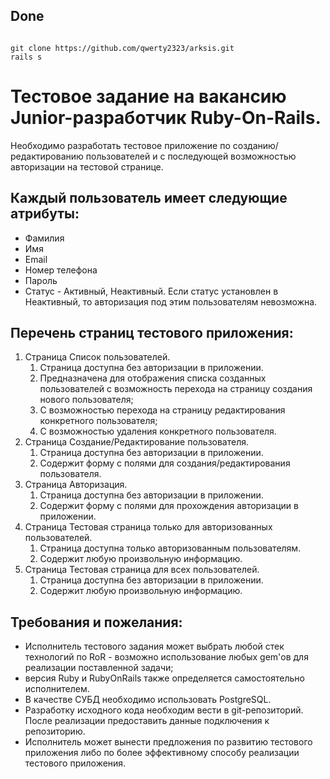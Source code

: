 ## Done


```

git clone https://github.com/qwerty2323/arksis.git
rails s

```

# Тестовое задание на вакансию Junior-разработчик Ruby-On-Rails.

Необходимо разработать тестовое приложение по созданию/редактированию пользователей и с последующей возможностью авторизации на тестовой странице. 

## Каждый пользователь имеет следующие атрибуты:

- Фамилия
- Имя
- Email
- Номер телефона
- Пароль
- Статус - Активный, Неактивный. Если статус установлен в Неактивный, то авторизация под этим пользователям невозможна.

## Перечень страниц тестового приложения:

1. Страница Список пользователей.
   1. Страница доступна без авторизации в приложении.
   2. Предназначена для отображения списка созданных пользователей с возможность перехода на страницу создания нового пользователя;
   3. C возможностью перехода на страницу редактирования конкретного пользователя;
   4. C возможностью удаления конкретного пользователя.
2. Страница Создание/Редактирование пользователя.
   1. Страница доступна без авторизации в приложении.
   2. Содержит форму с полями для создания/редактирования пользователя.
3. Страница Авторизация.
   1. Страница доступна без авторизации в приложении.
   2. Содержит форму с полями для прохождения авторизации в приложении.
4. Страница Тестовая страница только для авторизованных пользователей.
   1. Страница доступна только авторизованным пользователям.
   2. Содержит любую произвольную информацию.
5. Страница Тестовая страница для всех пользователей.
   1. Страница доступна без авторизации в приложении.
   2. Содержит любую произвольную информацию.
   
## Требования и пожелания:

- Исполнитель тестового задания может выбрать любой стек технологий по RoR - возможно использование любых gem'ов для реализации поставленной задачи;
- версия Ruby и RubyOnRails также определяется самостоятельно исполнителем.
- В качестве СУБД необходимо использовать PostgreSQL.
- Разработку исходного кода необходим вести в git-репозиторий. После реализации предоставить данные подключения к репозиторию.
- Исполнитель может вынести предложения по развитию тестового приложения либо по более эффективному способу реализации тестового приложения.